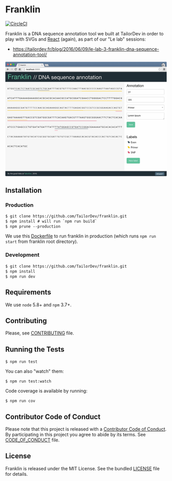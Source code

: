 Franklin
========

[![CircleCI](https://circleci.com/gh/TailorDev/franklin.svg?style=svg)](https://circleci.com/gh/TailorDev/franklin)

Franklin is a DNA sequence annotation tool we built at TailorDev in order to
play with SVGs and [React](https://facebook.github.io/react/) (again), as part
of our "Le lab" sessions:

* https://tailordev.fr/blog/2016/06/09/le-lab-3-franklin-dna-sequence-annotation-tool/

![](doc/franklin-snapshot.jpg)


## Installation

### Production

    $ git clone https://github.com/TailorDev/franklin.git
    $ npm install # will run `npm run build`
    $ npm prune --production

We use this
[Dockerfile](https://github.com/TailorDev/dockerfiles/blob/master/node/Dockerfile)
to run franklin in production (which runs `npm run start` from franklin root
directory).

### Development

    $ git clone https://github.com/TailorDev/franklin.git
    $ npm install
    $ npm run dev


## Requirements

We use `node` 5.8+ and `npm` 3.7+.


## Contributing

Please, see [CONTRIBUTING](CONTRIBUTING.md) file.

## Running the Tests

    $ npm run test

You can also "watch" them:

    $ npm run test:watch

Code coverage is available by running:

    $ npm run cov


## Contributor Code of Conduct

Please note that this project is released with a [Contributor Code of
Conduct](http://contributor-covenant.org/). By participating in this project you
agree to abide by its terms. See [CODE_OF_CONDUCT](CODE_OF_CONDUCT.md) file.

## License

Franklin is released under the MIT License. See the bundled
[LICENSE](LICENSE.md) file for details.
